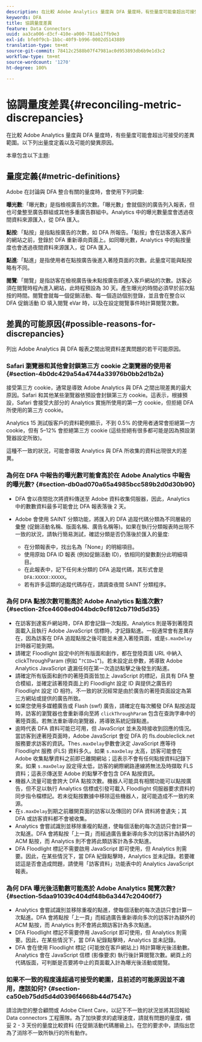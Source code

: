 ```yaml
---
description: 在比較 Adobe Analytics 量度與 DFA 量度時，有些量度可能會超出可接受的差異範圍。以下列出量度定義以及可能的變異原因。
keywords: DFA
title: 協調量度差異
feature: Data Connectors
uuid: aa3ca006-d3cf-410e-a000-781ab17fb9e3
exl-id: bfe0f9cb-1bbc-40f9-b996-0002d5143889
translation-type: tm+mt
source-git-commit: 78412c2588b07f47981ac0d953893db6b9e1d3c2
workflow-type: tm+mt
source-wordcount: '1270'
ht-degree: 100%

---
```


# 協調量度差異{#reconciling-metric-discrepancies}

在比較 Adobe Analytics 量度與 DFA 量度時，有些量度可能會超出可接受的差異範圍。以下列出量度定義以及可能的變異原因。

本章包含以下主題:

## 量度定義{#metric-definitions}

Adobe 在討論與 DFA 整合有關的量度時，會使用下列詞彙:

**曝光數**:「曝光數」是指檢視廣告的次數。「曝光數」會就個別的廣告列入報表，但也可彙整至廣告群組或其他多重廣告群組中。Analytics 中的曝光數量度會透過夜間資料來源匯入，從 DFA 匯入。

**點按**:「點按」是指點按廣告的次數，如 DFA 所報告。「點按」會在訪客進入客戶的網站之前，登錄於 DFA 重新導向頁面上。如同曝光數，Analytics 中的點按量度也會透過夜間資料來源匯入，從 DFA 匯入。

**點進**:「點進」是指使用者在點按廣告後進入著陸頁面的次數。此量度可能與點按略有不同。

**閱覽**:「閱覽」是指訪客在檢視廣告後未點按廣告即進入客戶網站的次數。訪客必須在閱覽時程內進入網站，此時程預設為 30 天。產生曝光的時間必須早於前次點按的時間。閱覽會就每一個促銷活動、每一個造訪個別登錄，並且會在整合以 DFA 促銷活動 ID 填入閱覽 eVar 時，以及在設定閱覽事件時計算閱覽次數。

## 差異的可能原因{#possible-reasons-for-discrepancies}

列出 Adobe Analytics 與 DFA 報表之間出現資料差異問題的若干可能原因。

### Safari 瀏覽器和其他會封鎖第三方 cookie 之瀏覽器的使用者 {#section-4b0dc429a54a4744a33976b0bb2d1b2a}

接受第三方 cookie，通常是導致 Adobe Analytics 與 DFA 之間出現差異的最大原因。Safari 和其他某些瀏覽器依預設會封鎖第三方 cookie。這表示，根據預設，Safari 會接受大部分的 Analytics 實施所使用的第一方 cookie，但拒絕 DFA 所使用的第三方 cookie。

Analytics 15 測試版客戶的資料範例顯示，不到 0.5% 的使用者通常會拒絕第一方 cookie，但有 5–12% 會拒絕第三方 cookie (這些拒絕有很多都可能是因為預設瀏覽器設定所致)。

這種不一致的狀況，可能會導致 Analytics 與 DFA 所收集的資料出現很大的差異。

### 為何在 DFA 中報告的曝光數可能會高於在 Adobe Analytics 中報告的曝光數?   {#section-db0ad070a65a4985bcc589b2d0d30b90}

* DFA 會以夜間批次將資料傳送至 Adobe 資料收集伺服器，因此，Analytics 中的數數資料最多可能會比 DFA 報表落後 2 天。
* Adobe 會使用 SAINT 分類功能，將匯入的 DFA 追蹤代碼分類為不同層級的彙整 (促銷活動名稱、版面名稱、廣告名稱等)。如果在執行分類報表時出現不一致的狀況，請執行簡易測試，確認分類是否仍落後於匯入的量度:

   * 在分類報表中，找出名為「None」的明細項目。
   * 使用原始 DFA ID 報表 (例如促銷活動 ID)，依相同的變數劃分此明細項目。
   * 在此報表中，記下任何未分類的 DFA 追蹤代碼，其形式會是 `DFA:XXXXX:XXXXX`。
   * 若有許多這類的追蹤代碼存在，請調查夜間 SAINT 分類程序。

### 為何 DFA 點按次數可能高於 Adobe Analytics 點進次數?   {#section-2fce4608ed044bdc9cf812cb719d5d35}

* 在訪客到達客戶網站時，DFA 即會記錄一次點按。Analytics 則是等到著陸頁面載入且執行 Adobe JavaScript 信標時，才記錄點進。一般通常會有差異存在，因為訪客在 DFA 追蹤點按之後可能並未進入著陸頁面，或是`s.maxDelay`計時器可能到期。
* 請確定 Floodlight 設定中的所有版面和創作，都在登陸頁面 URL 中納入 clickThroughParam (例如 &quot;`?CID=1`&quot;)。若未設定此參數，將導致 Adobe Analytics JavaScript 遺漏任何在第一次造訪點擊之後發生的點進。
* 請確定所有版面和創作的著陸頁面皆加上 JavaScript 的標記，且具有 DFA 整合模組，並確定該著陸頁面上的 Floodlight 設定 ID 與提供之廣告的 Floodlight 設定 ID 相符。不一致的狀況經常是由於廣告的著陸頁面設定為第三方網站或提供的廣告所致。
* 如果您使用多媒體廣告或 Flash (swf) 廣告，請確定在每次觸發 DFA 點按追蹤時，訪客的瀏覽器也會重新導向至將 `clickThroughParam` 包含在查詢字串中的著陸頁面。若無法重新導向瀏覽器，將導致系統記錄點進。
* 逾時代表 DFA 資料可能已可用，但 JavaScript 並未及時接收到回應的情況。當訪客到達著陸頁面時，Adobe JavaScript 會從 DFA 的 fls.doubleclick.net 服務要求訪客的資訊。The`s.maxDelay`參數會決定 JavaScript 應等待 Floodlight 服務 (FLS) 資料多久。如果 `s.maxDelay` 太高，訪客可能會在 Adobe 收集點擊資料之前即已離開網站；這表示不會有任何點按資料記錄下來。如果 `s.maxDelay` 設定得太低，訪客的網際網路連線將無法及時擷取 FLS 資料；這表示傳送至 Adobe 的點擊不會包含 DFA 點按資訊。
* 機器人流量可能會誇大 DFA 點按次數。機器人可能具有相關功能可以點按廣告，但不足以執行 Analytics 信標或引發可載入 Floodlight 伺服器要求資料的同步指令檔標記。若未從點按數據中移除這些機器人，就可能造成不一致的來源。
* 在`s.maxDelay`到期之前離開頁面的訪客以及傳回的 DFA 資料將會遺失；其 DFA 或訪客資料都不會被收集。
* Analytics 會嘗試識別並移除重複的點進，使每個活動的每次造訪只會計算一次點進。DFA 會將點按「上一頁」而經過廣告重新導向多次的訪客計為額外的 ACM 點按，而 Analytics 則不會將此類訪客計為多次點進。
* DFA Floodlight 標記不需要啟用 JavaScript 即可使用，但 Analytics 則需要。因此，在某些情況下，當 DFA 紀錄點擊時，Analytics 並未記錄。若要確認這是否會造成問題，請使用「訪客資料」功能表中的 Analytics JavaScript 報表。

### 為何 DFA 曝光後活動數可能高於 Adobe Analytics 閱覽次數?   {#section-5daa91039c404df48b6a3447c20406f7}

* Analytics 會嘗試識別並移除重複的點進，使每個活動的每次造訪只會計算一次點進。DFA 會將點按「上一頁」而經過廣告重新導向多次的訪客計為額外的 ACM 點按，而 Analytics 則不會將此類訪客計為多次點進。
* DFA Floodlight 標記不需要停用 JavaScript 即可使用，但 Analytics 則需要。因此，在某些情況下，當 DFA 紀錄點擊時，Analytics 並未記錄。
* DFA 會在使用 Floodlight 標記 (可能放在客戶網站上) 時計算曝光後活動數。Analytics 會在 JavaScript 信標 (影像要求) 執行後計算閱覽次數。網頁上的代碼版面，可判斷是否要將中止的頁面載入計為曝光後活動或閱覽。

### 如果不一致的程度遠超過可接受的範圍，且前述的可能原因並不適用，應該如何?   {#section-ca50eb75dd5d4d0396f4668b44d7547c}

請洽詢您的整合顧問或 Adobe Client Care，以記下不一致的狀況並將其回報給 Data connectors 工程團隊。為了加快要求的處理速度，請就有問題的量度，備妥 2 - 3 天份的量度比較資料 (在促銷活動代碼層級上)。在您的要求中，請指出您為了消除不一致所執行的所有動作。
